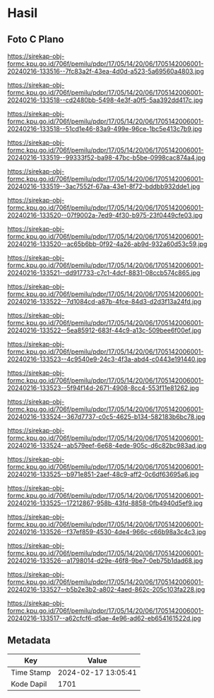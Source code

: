 # Hasil

## Foto C Plano

https://sirekap-obj-formc.kpu.go.id/706f/pemilu/pdpr/17/05/14/20/06/1705142006001-20240216-133516--7fc83a2f-43ea-4d0d-a523-5a69560a4803.jpg

https://sirekap-obj-formc.kpu.go.id/706f/pemilu/pdpr/17/05/14/20/06/1705142006001-20240216-133518--cd2480bb-5498-4e3f-a0f5-5aa392dd417c.jpg

https://sirekap-obj-formc.kpu.go.id/706f/pemilu/pdpr/17/05/14/20/06/1705142006001-20240216-133518--51cd1e46-83a9-499e-96ce-1bc5e413c7b9.jpg

https://sirekap-obj-formc.kpu.go.id/706f/pemilu/pdpr/17/05/14/20/06/1705142006001-20240216-133519--99333f52-ba98-47bc-b5be-0998cac874a4.jpg

https://sirekap-obj-formc.kpu.go.id/706f/pemilu/pdpr/17/05/14/20/06/1705142006001-20240216-133519--3ac7552f-67aa-43e1-8f72-bddbb932dde1.jpg

https://sirekap-obj-formc.kpu.go.id/706f/pemilu/pdpr/17/05/14/20/06/1705142006001-20240216-133520--07f9002a-7ed9-4f30-b975-23f0449cfe03.jpg

https://sirekap-obj-formc.kpu.go.id/706f/pemilu/pdpr/17/05/14/20/06/1705142006001-20240216-133520--ac65b6bb-0f92-4a26-ab9d-932a60d53c59.jpg

https://sirekap-obj-formc.kpu.go.id/706f/pemilu/pdpr/17/05/14/20/06/1705142006001-20240216-133521--dd917733-c7c1-4dcf-8831-08ccb574c865.jpg

https://sirekap-obj-formc.kpu.go.id/706f/pemilu/pdpr/17/05/14/20/06/1705142006001-20240216-133522--7d1084cd-a87b-4fce-84d3-d2d3f13a24fd.jpg

https://sirekap-obj-formc.kpu.go.id/706f/pemilu/pdpr/17/05/14/20/06/1705142006001-20240216-133522--5ea85912-683f-44c9-a13c-509bee6f00ef.jpg

https://sirekap-obj-formc.kpu.go.id/706f/pemilu/pdpr/17/05/14/20/06/1705142006001-20240216-133523--4c9540e9-24c3-4f3a-abd4-c0443e191440.jpg

https://sirekap-obj-formc.kpu.go.id/706f/pemilu/pdpr/17/05/14/20/06/1705142006001-20240216-133523--5f94f14d-2671-4908-8cc4-553f11e81262.jpg

https://sirekap-obj-formc.kpu.go.id/706f/pemilu/pdpr/17/05/14/20/06/1705142006001-20240216-133524--367d7737-c0c5-4625-b134-582183b6bc78.jpg

https://sirekap-obj-formc.kpu.go.id/706f/pemilu/pdpr/17/05/14/20/06/1705142006001-20240216-133524--ab579eef-6e68-4ede-905c-d6c82bc983ad.jpg

https://sirekap-obj-formc.kpu.go.id/706f/pemilu/pdpr/17/05/14/20/06/1705142006001-20240216-133525--b971e851-2aef-48c9-aff2-0c6df63695a6.jpg

https://sirekap-obj-formc.kpu.go.id/706f/pemilu/pdpr/17/05/14/20/06/1705142006001-20240216-133525--17212867-958b-43fd-8858-0fb4940d5ef9.jpg

https://sirekap-obj-formc.kpu.go.id/706f/pemilu/pdpr/17/05/14/20/06/1705142006001-20240216-133526--f37ef859-4530-4de4-966c-c66b98a3c4c3.jpg

https://sirekap-obj-formc.kpu.go.id/706f/pemilu/pdpr/17/05/14/20/06/1705142006001-20240216-133526--a1798014-d29e-46f8-9be7-0eb75b1dad68.jpg

https://sirekap-obj-formc.kpu.go.id/706f/pemilu/pdpr/17/05/14/20/06/1705142006001-20240216-133527--b5b2e3b2-a802-4aed-862c-205c103fa228.jpg

https://sirekap-obj-formc.kpu.go.id/706f/pemilu/pdpr/17/05/14/20/06/1705142006001-20240216-133517--a62cfcf6-d5ae-4e96-ad62-eb654161522d.jpg


## Metadata

| Key        | Value               |
| ---------- | ------------------- |
| Time Stamp | 2024-02-17 13:05:41 |
| Kode Dapil | 1701                |



